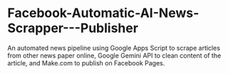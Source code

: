 # Facebook-Automatic-AI-News-Scrapper---Publisher
An automated news pipeline using Google Apps Script to scrape articles from other news paper online, Google Gemini API to clean content of the article, and Make.com to publish on Facebook Pages.
